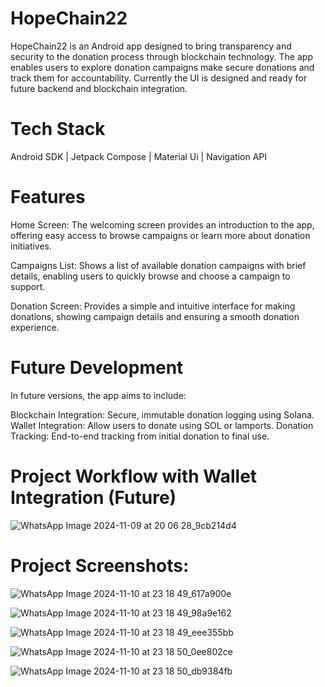 ﻿# HopeChain22

 HopeChain22 is an Android app designed to bring transparency and security to the donation process through blockchain technology. The app enables users to explore donation campaigns make secure donations and track them for accountability. Currently the UI is designed and ready for future backend and blockchain integration.

# Tech Stack
 Android SDK | Jetpack Compose | Material Ui | Navigation API

 # Features
 Home Screen: The welcoming screen provides an introduction to the app, offering easy access to browse campaigns or learn more about donation initiatives.
 
Campaigns List: Shows a list of available donation campaigns with brief details, enabling users to quickly browse and choose a campaign to support.

Donation Screen: Provides a simple and intuitive interface for making donations, showing campaign details and ensuring a smooth donation experience.
 
 
# Future Development
In future versions, the app aims to include:

Blockchain Integration: Secure, immutable donation logging using Solana.
Wallet Integration: Allow users to donate using SOL or lamports.
Donation Tracking: End-to-end tracking from initial donation to final use.

# Project Workflow with Wallet Integration (Future)
![WhatsApp Image 2024-11-09 at 20 06 28_9cb214d4](https://github.com/user-attachments/assets/3d53923b-c769-45da-8c19-7a3131ae26f7)


 


 #  Project Screenshots:
 
![WhatsApp Image 2024-11-10 at 23 18 49_617a900e](https://github.com/user-attachments/assets/d3fea8b6-5841-4e6e-b89b-e9d4dabf3a66)

![WhatsApp Image 2024-11-10 at 23 18 49_98a9e162](https://github.com/user-attachments/assets/88b48d1e-2303-4391-9f0b-0bdb36f7d920)



![WhatsApp Image 2024-11-10 at 23 18 49_eee355bb](https://github.com/user-attachments/assets/4b7b17bb-04b9-4d24-ae6f-eea8330a9061)

![WhatsApp Image 2024-11-10 at 23 18 50_0ee802ce](https://github.com/user-attachments/assets/43780c21-e0f4-416e-afbd-f2fd6b7f1e72)

![WhatsApp Image 2024-11-10 at 23 18 50_db9384fb](https://github.com/user-attachments/assets/f61f8297-a764-454c-a4b4-343616558ec1)
